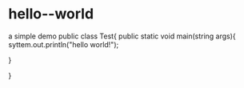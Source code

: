 # hello--world
a simple demo
public class Test{
 public static void main(string args){
 syttem.out.println("hello world!");
 
 }

}


